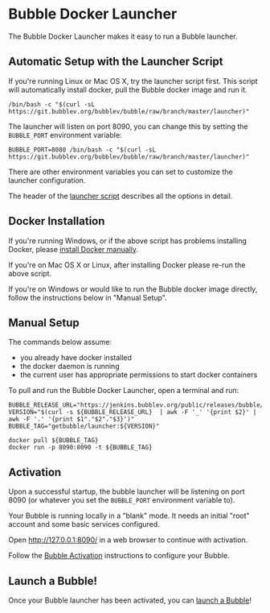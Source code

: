 Bubble Docker Launcher
======================
The Bubble Docker Launcher makes it easy to run a Bubble launcher.

## Automatic Setup with the Launcher Script
If you're running Linux or Mac OS X, try the launcher script first.
This script will automatically install docker, pull the Bubble docker image and run it.

    /bin/bash -c "$(curl -sL https://git.bubblev.org/bubblev/bubble/raw/branch/master/launcher)"

The launcher will listen on port 8090, you can change this by setting the `BUBBLE_PORT` environment variable:

    BUBBLE_PORT=8080 /bin/bash -c "$(curl -sL https://git.bubblev.org/bubblev/bubble/raw/branch/master/launcher)"

There are other environment variables you can set to customize the launcher configuration.

The header of the [launcher script](https://git.bubblev.org/bubblev/bubble/src/branch/master/launcher)
describes all the options in detail.

## Docker Installation
If you're running Windows, or if the above script has problems installing Docker,
please [install Docker manually](https://docs.docker.com/engine/install/).

If you're on Mac OS X or Linux, after installing Docker please re-run the above script.

If you're on Windows or would like to run the Bubble docker image directly, follow the instructions below in "Manual Setup".

## Manual Setup
The commands below assume:
 * you already have docker installed
 * the docker daemon is running
 * the current user has appropriate permissions to start docker containers

To pull and run the Bubble Docker Launcher, open a terminal and run: 

    BUBBLE_RELEASE_URL="https://jenkins.bubblev.org/public/releases/bubble/latest.txt"
    VERSION="$(curl -s ${BUBBLE_RELEASE_URL}  | awk -F '_' '{print $2}' | awk -F '.' '{print $1"."$2"."$3}')"
    BUBBLE_TAG="getbubble/launcher:${VERSION}"

    docker pull ${BUBBLE_TAG}
    docker run -p 8090:8090 -t ${BUBBLE_TAG}

## Activation
Upon a successful startup, the bubble launcher will be listening on port 8090 (or whatever
you set the `BUBBLE_PORT` environment variable to).

Your Bubble is running locally in a "blank" mode.
It needs an initial "root" account and some basic services configured.

Open http://127.0.0.1:8090/ in a web browser to continue with activation.

Follow the [Bubble Activation](activation.md) instructions to configure your Bubble.

## Launch a Bubble!
Once your Bubble launcher has been activated, you can [launch a Bubble](launch-node-from-local.md)!
